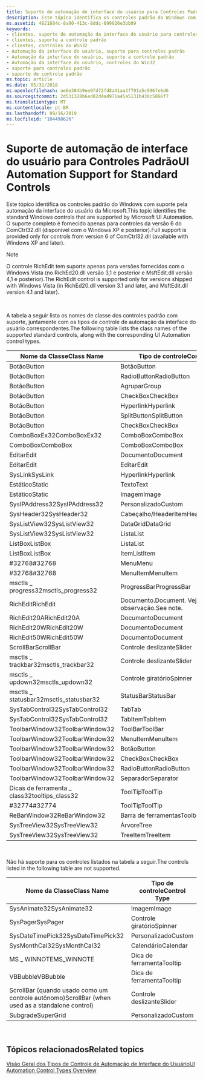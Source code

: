 ```yaml
---
title: Suporte de automação de interface do usuário para Controles Padrão
description: Este tópico identifica os controles padrão do Windows com suporte pela automação da interface do usuário da Microsoft. O suporte completo é fornecido apenas para controles da versão 6 do ComCtrl32.dll (disponível com o Windows XP e posterior).
ms.assetid: 4821684c-8a90-413c-8ddc-699926e3bb09
keywords:
- clientes, suporte de automação da interface do usuário para controles padrão
- clientes, suporte a controle padrão
- clientes, controles do Win32
- Automação da interface do usuário, suporte para controles padrão
- Automação da interface do usuário, suporte a controle padrão
- Automação da interface do usuário, controles do Win32
- suporte para controles padrão
- suporte de controle padrão
ms.topic: article
ms.date: 05/31/2018
ms.openlocfilehash: ae6e384b9ee0fd72fd8a41aa3f791a5c996fe6d6
ms.sourcegitcommit: 2d531328b6ed82d4ad971a45a5131b430c5866f7
ms.translationtype: MT
ms.contentlocale: pt-BR
ms.lasthandoff: 09/16/2019
ms.locfileid: "104498626"
---
```

# <a name="ui-automation-support-for-standard-controls"></a><span data-ttu-id="622f5-112">Suporte de automação de interface do usuário para Controles Padrão</span><span class="sxs-lookup"><span data-stu-id="622f5-112">UI Automation Support for Standard Controls</span></span>

<span data-ttu-id="622f5-113">Este tópico identifica os controles padrão do Windows com suporte pela automação da interface do usuário da Microsoft.</span><span class="sxs-lookup"><span data-stu-id="622f5-113">This topic identifies the standard Windows controls that are supported by Microsoft UI Automation.</span></span> <span data-ttu-id="622f5-114">O suporte completo é fornecido apenas para controles da versão 6 do ComCtrl32.dll (disponível com o Windows XP e posterior).</span><span class="sxs-lookup"><span data-stu-id="622f5-114">Full support is provided only for controls from version 6 of ComCtrl32.dll (available with Windows XP and later).</span></span>

> [!Note]  
> <span data-ttu-id="622f5-115">O controle RichEdit tem suporte apenas para versões fornecidas com o Windows Vista (no RichEd20.dll versão 3,1 e posterior e MsftEdit.dll versão 4,1 e posterior).</span><span class="sxs-lookup"><span data-stu-id="622f5-115">The RichEdit control is supported only for versions shipped with Windows Vista (in RichEd20.dll version 3.1 and later, and MsftEdit.dll version 4.1 and later).</span></span>

 

<span data-ttu-id="622f5-116">A tabela a seguir lista os nomes de classe dos controles padrão com suporte, juntamente com os tipos de controle de automação da interface do usuário correspondentes.</span><span class="sxs-lookup"><span data-stu-id="622f5-116">The following table lists the class names of the supported standard controls, along with the corresponding UI Automation control types.</span></span>



| <span data-ttu-id="622f5-117">Nome da Classe</span><span class="sxs-lookup"><span data-stu-id="622f5-117">Class Name</span></span>          | <span data-ttu-id="622f5-118">Tipo de controle</span><span class="sxs-lookup"><span data-stu-id="622f5-118">Control Type</span></span>        |
|---------------------|---------------------|
| <span data-ttu-id="622f5-119">Botão</span><span class="sxs-lookup"><span data-stu-id="622f5-119">Button</span></span>              | <span data-ttu-id="622f5-120">Botão</span><span class="sxs-lookup"><span data-stu-id="622f5-120">Button</span></span>              |
| <span data-ttu-id="622f5-121">Botão</span><span class="sxs-lookup"><span data-stu-id="622f5-121">Button</span></span>              | <span data-ttu-id="622f5-122">RadioButton</span><span class="sxs-lookup"><span data-stu-id="622f5-122">RadioButton</span></span>         |
| <span data-ttu-id="622f5-123">Botão</span><span class="sxs-lookup"><span data-stu-id="622f5-123">Button</span></span>              | <span data-ttu-id="622f5-124">Agrupar</span><span class="sxs-lookup"><span data-stu-id="622f5-124">Group</span></span>               |
| <span data-ttu-id="622f5-125">Botão</span><span class="sxs-lookup"><span data-stu-id="622f5-125">Button</span></span>              | <span data-ttu-id="622f5-126">CheckBox</span><span class="sxs-lookup"><span data-stu-id="622f5-126">CheckBox</span></span>            |
| <span data-ttu-id="622f5-127">Botão</span><span class="sxs-lookup"><span data-stu-id="622f5-127">Button</span></span>              | <span data-ttu-id="622f5-128">Hyperlink</span><span class="sxs-lookup"><span data-stu-id="622f5-128">Hyperlink</span></span>           |
| <span data-ttu-id="622f5-129">Botão</span><span class="sxs-lookup"><span data-stu-id="622f5-129">Button</span></span>              | <span data-ttu-id="622f5-130">SplitButton</span><span class="sxs-lookup"><span data-stu-id="622f5-130">SplitButton</span></span>         |
| <span data-ttu-id="622f5-131">Botão</span><span class="sxs-lookup"><span data-stu-id="622f5-131">Button</span></span>              | <span data-ttu-id="622f5-132">CheckBox</span><span class="sxs-lookup"><span data-stu-id="622f5-132">CheckBox</span></span>            |
| <span data-ttu-id="622f5-133">ComboBoxEx32</span><span class="sxs-lookup"><span data-stu-id="622f5-133">ComboBoxEx32</span></span>        | <span data-ttu-id="622f5-134">ComboBox</span><span class="sxs-lookup"><span data-stu-id="622f5-134">ComboBox</span></span>            |
| <span data-ttu-id="622f5-135">ComboBox</span><span class="sxs-lookup"><span data-stu-id="622f5-135">ComboBox</span></span>            | <span data-ttu-id="622f5-136">ComboBox</span><span class="sxs-lookup"><span data-stu-id="622f5-136">ComboBox</span></span>            |
| <span data-ttu-id="622f5-137">Editar</span><span class="sxs-lookup"><span data-stu-id="622f5-137">Edit</span></span>                | <span data-ttu-id="622f5-138">Documento</span><span class="sxs-lookup"><span data-stu-id="622f5-138">Document</span></span>            |
| <span data-ttu-id="622f5-139">Editar</span><span class="sxs-lookup"><span data-stu-id="622f5-139">Edit</span></span>                | <span data-ttu-id="622f5-140">Editar</span><span class="sxs-lookup"><span data-stu-id="622f5-140">Edit</span></span>                |
| <span data-ttu-id="622f5-141">SysLink</span><span class="sxs-lookup"><span data-stu-id="622f5-141">SysLink</span></span>             | <span data-ttu-id="622f5-142">Hyperlink</span><span class="sxs-lookup"><span data-stu-id="622f5-142">Hyperlink</span></span>           |
| <span data-ttu-id="622f5-143">Estático</span><span class="sxs-lookup"><span data-stu-id="622f5-143">Static</span></span>              | <span data-ttu-id="622f5-144">Texto</span><span class="sxs-lookup"><span data-stu-id="622f5-144">Text</span></span>                |
| <span data-ttu-id="622f5-145">Estático</span><span class="sxs-lookup"><span data-stu-id="622f5-145">Static</span></span>              | <span data-ttu-id="622f5-146">Imagem</span><span class="sxs-lookup"><span data-stu-id="622f5-146">Image</span></span>               |
| <span data-ttu-id="622f5-147">SysIPAddress32</span><span class="sxs-lookup"><span data-stu-id="622f5-147">SysIPAddress32</span></span>      | <span data-ttu-id="622f5-148">Personalizado</span><span class="sxs-lookup"><span data-stu-id="622f5-148">Custom</span></span>              |
| <span data-ttu-id="622f5-149">SysHeader32</span><span class="sxs-lookup"><span data-stu-id="622f5-149">SysHeader32</span></span>         | <span data-ttu-id="622f5-150">Cabeçalho/HeaderItem</span><span class="sxs-lookup"><span data-stu-id="622f5-150">Header/HeaderItem</span></span>   |
| <span data-ttu-id="622f5-151">SysListView32</span><span class="sxs-lookup"><span data-stu-id="622f5-151">SysListView32</span></span>       | <span data-ttu-id="622f5-152">DataGrid</span><span class="sxs-lookup"><span data-stu-id="622f5-152">DataGrid</span></span>            |
| <span data-ttu-id="622f5-153">SysListView32</span><span class="sxs-lookup"><span data-stu-id="622f5-153">SysListView32</span></span>       | <span data-ttu-id="622f5-154">Lista</span><span class="sxs-lookup"><span data-stu-id="622f5-154">List</span></span>                |
| <span data-ttu-id="622f5-155">ListBox</span><span class="sxs-lookup"><span data-stu-id="622f5-155">ListBox</span></span>             | <span data-ttu-id="622f5-156">Lista</span><span class="sxs-lookup"><span data-stu-id="622f5-156">List</span></span>                |
| <span data-ttu-id="622f5-157">ListBox</span><span class="sxs-lookup"><span data-stu-id="622f5-157">ListBox</span></span>             | <span data-ttu-id="622f5-158">Item</span><span class="sxs-lookup"><span data-stu-id="622f5-158">ListItem</span></span>            |
| <span data-ttu-id="622f5-159">\#32768</span><span class="sxs-lookup"><span data-stu-id="622f5-159">\#32768</span></span>             | <span data-ttu-id="622f5-160">Menu</span><span class="sxs-lookup"><span data-stu-id="622f5-160">Menu</span></span>                |
| <span data-ttu-id="622f5-161">\#32768</span><span class="sxs-lookup"><span data-stu-id="622f5-161">\#32768</span></span>             | <span data-ttu-id="622f5-162">MenuItem</span><span class="sxs-lookup"><span data-stu-id="622f5-162">MenuItem</span></span>            |
| <span data-ttu-id="622f5-163">msctls \_ progress32</span><span class="sxs-lookup"><span data-stu-id="622f5-163">msctls\_progress32</span></span>  | <span data-ttu-id="622f5-164">ProgressBar</span><span class="sxs-lookup"><span data-stu-id="622f5-164">ProgressBar</span></span>         |
| <span data-ttu-id="622f5-165">RichEdit</span><span class="sxs-lookup"><span data-stu-id="622f5-165">RichEdit</span></span>            | <span data-ttu-id="622f5-166">Documento.</span><span class="sxs-lookup"><span data-stu-id="622f5-166">Document.</span></span> <span data-ttu-id="622f5-167">Veja a observação.</span><span class="sxs-lookup"><span data-stu-id="622f5-167">See note.</span></span> |
| <span data-ttu-id="622f5-168">RichEdit20A</span><span class="sxs-lookup"><span data-stu-id="622f5-168">RichEdit20A</span></span>         | <span data-ttu-id="622f5-169">Documento</span><span class="sxs-lookup"><span data-stu-id="622f5-169">Document</span></span>            |
| <span data-ttu-id="622f5-170">RichEdit20W</span><span class="sxs-lookup"><span data-stu-id="622f5-170">RichEdit20W</span></span>         | <span data-ttu-id="622f5-171">Documento</span><span class="sxs-lookup"><span data-stu-id="622f5-171">Document</span></span>            |
| <span data-ttu-id="622f5-172">RichEdit50W</span><span class="sxs-lookup"><span data-stu-id="622f5-172">RichEdit50W</span></span>         | <span data-ttu-id="622f5-173">Documento</span><span class="sxs-lookup"><span data-stu-id="622f5-173">Document</span></span>            |
| <span data-ttu-id="622f5-174">ScrollBar</span><span class="sxs-lookup"><span data-stu-id="622f5-174">ScrollBar</span></span>           | <span data-ttu-id="622f5-175">Controle deslizante</span><span class="sxs-lookup"><span data-stu-id="622f5-175">Slider</span></span>              |
| <span data-ttu-id="622f5-176">msctls \_ trackbar32</span><span class="sxs-lookup"><span data-stu-id="622f5-176">msctls\_trackbar32</span></span>  | <span data-ttu-id="622f5-177">Controle deslizante</span><span class="sxs-lookup"><span data-stu-id="622f5-177">Slider</span></span>              |
| <span data-ttu-id="622f5-178">msctls \_ updown32</span><span class="sxs-lookup"><span data-stu-id="622f5-178">msctls\_updown32</span></span>    | <span data-ttu-id="622f5-179">Controle giratório</span><span class="sxs-lookup"><span data-stu-id="622f5-179">Spinner</span></span>             |
| <span data-ttu-id="622f5-180">msctls \_ statusbar32</span><span class="sxs-lookup"><span data-stu-id="622f5-180">msctls\_statusbar32</span></span> | <span data-ttu-id="622f5-181">StatusBar</span><span class="sxs-lookup"><span data-stu-id="622f5-181">StatusBar</span></span>           |
| <span data-ttu-id="622f5-182">SysTabControl32</span><span class="sxs-lookup"><span data-stu-id="622f5-182">SysTabControl32</span></span>     | <span data-ttu-id="622f5-183">Tab</span><span class="sxs-lookup"><span data-stu-id="622f5-183">Tab</span></span>                 |
| <span data-ttu-id="622f5-184">SysTabControl32</span><span class="sxs-lookup"><span data-stu-id="622f5-184">SysTabControl32</span></span>     | <span data-ttu-id="622f5-185">TabItem</span><span class="sxs-lookup"><span data-stu-id="622f5-185">TabItem</span></span>             |
| <span data-ttu-id="622f5-186">ToolbarWindow32</span><span class="sxs-lookup"><span data-stu-id="622f5-186">ToolbarWindow32</span></span>     | <span data-ttu-id="622f5-187">ToolBar</span><span class="sxs-lookup"><span data-stu-id="622f5-187">ToolBar</span></span>             |
| <span data-ttu-id="622f5-188">ToolbarWindow32</span><span class="sxs-lookup"><span data-stu-id="622f5-188">ToolbarWindow32</span></span>     | <span data-ttu-id="622f5-189">MenuItem</span><span class="sxs-lookup"><span data-stu-id="622f5-189">MenuItem</span></span>            |
| <span data-ttu-id="622f5-190">ToolbarWindow32</span><span class="sxs-lookup"><span data-stu-id="622f5-190">ToolbarWindow32</span></span>     | <span data-ttu-id="622f5-191">Botão</span><span class="sxs-lookup"><span data-stu-id="622f5-191">Button</span></span>              |
| <span data-ttu-id="622f5-192">ToolbarWindow32</span><span class="sxs-lookup"><span data-stu-id="622f5-192">ToolbarWindow32</span></span>     | <span data-ttu-id="622f5-193">CheckBox</span><span class="sxs-lookup"><span data-stu-id="622f5-193">CheckBox</span></span>            |
| <span data-ttu-id="622f5-194">ToolbarWindow32</span><span class="sxs-lookup"><span data-stu-id="622f5-194">ToolbarWindow32</span></span>     | <span data-ttu-id="622f5-195">RadioButton</span><span class="sxs-lookup"><span data-stu-id="622f5-195">RadioButton</span></span>         |
| <span data-ttu-id="622f5-196">ToolbarWindow32</span><span class="sxs-lookup"><span data-stu-id="622f5-196">ToolbarWindow32</span></span>     | <span data-ttu-id="622f5-197">Separador</span><span class="sxs-lookup"><span data-stu-id="622f5-197">Separator</span></span>           |
| <span data-ttu-id="622f5-198">Dicas de ferramenta \_ class32</span><span class="sxs-lookup"><span data-stu-id="622f5-198">tooltips\_class32</span></span>   | <span data-ttu-id="622f5-199">ToolTip</span><span class="sxs-lookup"><span data-stu-id="622f5-199">ToolTip</span></span>             |
| <span data-ttu-id="622f5-200">\#32774</span><span class="sxs-lookup"><span data-stu-id="622f5-200">\#32774</span></span>             | <span data-ttu-id="622f5-201">ToolTip</span><span class="sxs-lookup"><span data-stu-id="622f5-201">ToolTip</span></span>             |
| <span data-ttu-id="622f5-202">ReBarWindow32</span><span class="sxs-lookup"><span data-stu-id="622f5-202">ReBarWindow32</span></span>       | <span data-ttu-id="622f5-203">Barra de ferramentas</span><span class="sxs-lookup"><span data-stu-id="622f5-203">Toolbar</span></span>             |
| <span data-ttu-id="622f5-204">SysTreeView32</span><span class="sxs-lookup"><span data-stu-id="622f5-204">SysTreeView32</span></span>       | <span data-ttu-id="622f5-205">Árvore</span><span class="sxs-lookup"><span data-stu-id="622f5-205">Tree</span></span>                |
| <span data-ttu-id="622f5-206">SysTreeView32</span><span class="sxs-lookup"><span data-stu-id="622f5-206">SysTreeView32</span></span>       | <span data-ttu-id="622f5-207">TreeItem</span><span class="sxs-lookup"><span data-stu-id="622f5-207">TreeItem</span></span>            |



 

<span data-ttu-id="622f5-208">Não há suporte para os controles listados na tabela a seguir.</span><span class="sxs-lookup"><span data-stu-id="622f5-208">The controls listed in the following table are not supported.</span></span>



| <span data-ttu-id="622f5-209">Nome da Classe</span><span class="sxs-lookup"><span data-stu-id="622f5-209">Class Name</span></span>                                    | <span data-ttu-id="622f5-210">Tipo de controle</span><span class="sxs-lookup"><span data-stu-id="622f5-210">Control Type</span></span> |
|-----------------------------------------------|--------------|
| <span data-ttu-id="622f5-211">SysAnimate32</span><span class="sxs-lookup"><span data-stu-id="622f5-211">SysAnimate32</span></span>                                  | <span data-ttu-id="622f5-212">Imagem</span><span class="sxs-lookup"><span data-stu-id="622f5-212">Image</span></span>        |
| <span data-ttu-id="622f5-213">SysPager</span><span class="sxs-lookup"><span data-stu-id="622f5-213">SysPager</span></span>                                      | <span data-ttu-id="622f5-214">Controle giratório</span><span class="sxs-lookup"><span data-stu-id="622f5-214">Spinner</span></span>      |
| <span data-ttu-id="622f5-215">SysDateTimePick32</span><span class="sxs-lookup"><span data-stu-id="622f5-215">SysDateTimePick32</span></span>                             | <span data-ttu-id="622f5-216">Personalizado</span><span class="sxs-lookup"><span data-stu-id="622f5-216">Custom</span></span>       |
| <span data-ttu-id="622f5-217">SysMonthCal32</span><span class="sxs-lookup"><span data-stu-id="622f5-217">SysMonthCal32</span></span>                                 | <span data-ttu-id="622f5-218">Calendário</span><span class="sxs-lookup"><span data-stu-id="622f5-218">Calendar</span></span>     |
| <span data-ttu-id="622f5-219">MS \_ WINNOTE</span><span class="sxs-lookup"><span data-stu-id="622f5-219">MS\_WINNOTE</span></span>                                   | <span data-ttu-id="622f5-220">Dica de ferramenta</span><span class="sxs-lookup"><span data-stu-id="622f5-220">Tooltip</span></span>      |
| <span data-ttu-id="622f5-221">VBBubble</span><span class="sxs-lookup"><span data-stu-id="622f5-221">VBBubble</span></span>                                      | <span data-ttu-id="622f5-222">Dica de ferramenta</span><span class="sxs-lookup"><span data-stu-id="622f5-222">Tooltip</span></span>      |
| <span data-ttu-id="622f5-223">ScrollBar (quando usado como um controle autônomo)</span><span class="sxs-lookup"><span data-stu-id="622f5-223">ScrollBar (when used as a standalone control)</span></span> | <span data-ttu-id="622f5-224">Controle deslizante</span><span class="sxs-lookup"><span data-stu-id="622f5-224">Slider</span></span>       |
| <span data-ttu-id="622f5-225">Subgrade</span><span class="sxs-lookup"><span data-stu-id="622f5-225">SuperGrid</span></span>                                     | <span data-ttu-id="622f5-226">Personalizado</span><span class="sxs-lookup"><span data-stu-id="622f5-226">Custom</span></span>       |



 

## <a name="related-topics"></a><span data-ttu-id="622f5-227">Tópicos relacionados</span><span class="sxs-lookup"><span data-stu-id="622f5-227">Related topics</span></span>

<dl> <dt>

[<span data-ttu-id="622f5-228">Visão Geral dos Tipos de Controle de Automação de Interface do Usuário</span><span class="sxs-lookup"><span data-stu-id="622f5-228">UI Automation Control Types Overview</span></span>](uiauto-controltypesoverview.md)
</dt> </dl>

 

 




